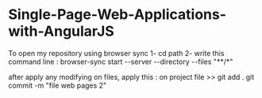 # Single-Page-Web-Applications-with-AngularJS

To open my repository using browser sync 
1- cd path 
2- write this command line :  browser-sync start --server --directory --files "**/*"



after apply any modifying on files, apply this : 
on project file >> git add .
git commit -m "file web pages 2"
